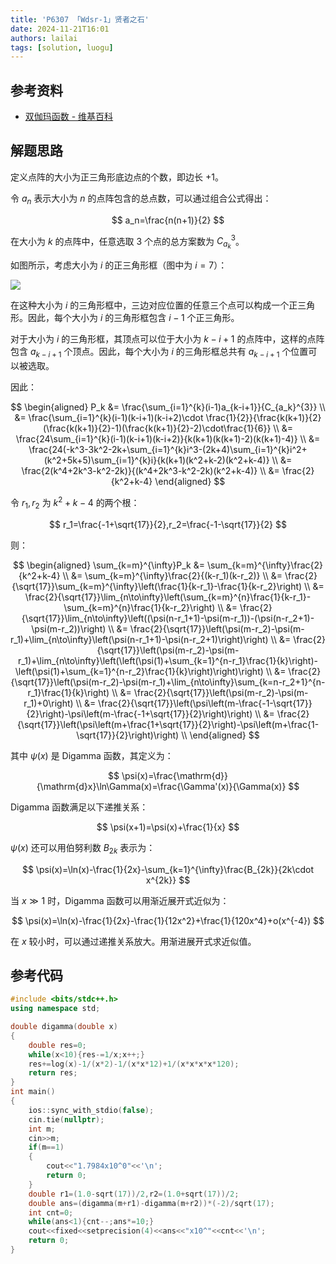 ```yaml
---
title: 'P6307 「Wdsr-1」贤者之石'
date: 2024-11-21T16:01
authors: lailai
tags: [solution, luogu]
---
```


<Solution pid="P6307" aid="3kleny6v" />

<!-- truncate -->

## 参考资料

- [双伽玛函数 - 维基百科](https://zh.wikipedia.org/zh-cn/双伽玛函数)

## 解题思路

定义点阵的大小为正三角形底边点的个数，即边长 $+1$。

令 $a_n$ 表示大小为 $n$ 的点阵包含的总点数，可以通过组合公式得出：

$$
a_n=\frac{n(n+1)}{2}
$$

在大小为 $k$ 的点阵中，任意选取 $3$ 个点的总方案数为 $C_{a_k}^3$。

如图所示，考虑大小为 $i$ 的正三角形框（图中为 $i=7$）：

![](https://cdn.luogu.com.cn/upload/image_hosting/bqqdb2l4.png)

在这种大小为 $i$ 的三角形框中，三边对应位置的任意三个点可以构成一个正三角形。因此，每个大小为 $i$ 的三角形框包含 $i-1$ 个正三角形。

对于大小为 $i$ 的三角形框，其顶点可以位于大小为 $k-i+1$ 的点阵中，这样的点阵包含 $a_{k-i+1}$ 个顶点。因此，每个大小为 $i$ 的三角形框总共有 $a_{k-i+1}$ 个位置可以被选取。

因此：

$$
\begin{aligned}
  P_k &= \frac{\sum_{i=1}^{k}(i-1)a_{k-i+1}}{C_{a_k}^{3}} \\
  &= \frac{\sum_{i=1}^{k}(i-1)(k-i+1)(k-i+2)\cdot \frac{1}{2}}{\frac{k(k+1)}{2}(\frac{k(k+1)}{2}-1)(\frac{k(k+1)}{2}-2)\cdot\frac{1}{6}} \\
  &= \frac{24\sum_{i=1}^{k}(i-1)(k-i+1)(k-i+2)}{k(k+1)(k(k+1)-2)(k(k+1)-4)} \\
  &= \frac{24(-k^3-3k^2-2k+\sum_{i=1}^{k}i^3-(2k+4)\sum_{i=1}^{k}i^2+(k^2+5k+5)\sum_{i=1}^{k}i}{k(k+1)(k^2+k-2)(k^2+k-4)} \\
  &= \frac{2(k^4+2k^3-k^2-2k)}{(k^4+2k^3-k^2-2k)(k^2+k-4)} \\
  &= \frac{2}{k^2+k-4}
\end{aligned}
$$

令 $r_1,r_2$ 为 $k^2+k-4$ 的两个根：

$$
r_1=\frac{-1+\sqrt{17}}{2},r_2=\frac{-1-\sqrt{17}}{2}
$$

则：

$$
\begin{aligned}
  \sum_{k=m}^{\infty}P_k &= \sum_{k=m}^{\infty}\frac{2}{k^2+k-4} \\
  &= \sum_{k=m}^{\infty}\frac{2}{(k-r_1)(k-r_2)} \\
  &= \frac{2}{\sqrt{17}}\sum_{k=m}^{\infty}\left(\frac{1}{k-r_1}-\frac{1}{k-r_2}\right) \\
  &= \frac{2}{\sqrt{17}}\lim_{n\to\infty}\left(\sum_{k=m}^{n}\frac{1}{k-r_1}-\sum_{k=m}^{n}\frac{1}{k-r_2}\right) \\
  &= \frac{2}{\sqrt{17}}\lim_{n\to\infty}\left((\psi(n-r_1+1)-\psi(m-r_1))-(\psi(n-r_2+1)-\psi(m-r_2))\right) \\
  &= \frac{2}{\sqrt{17}}\left(\psi(m-r_2)-\psi(m-r_1)+\lim_{n\to\infty}\left(\psi(n-r_1+1)-\psi(n-r_2+1)\right)\right) \\
  &= \frac{2}{\sqrt{17}}\left(\psi(m-r_2)-\psi(m-r_1)+\lim_{n\to\infty}\left(\left(\psi(1)+\sum_{k=1}^{n-r_1}\frac{1}{k}\right)-\left(\psi(1)+\sum_{k=1}^{n-r_2}\frac{1}{k}\right)\right)\right) \\
  &= \frac{2}{\sqrt{17}}\left(\psi(m-r_2)-\psi(m-r_1)+\lim_{n\to\infty}\sum_{k=n-r_2+1}^{n-r_1}\frac{1}{k}\right) \\
  &= \frac{2}{\sqrt{17}}\left(\psi(m-r_2)-\psi(m-r_1)+0\right) \\
  &= \frac{2}{\sqrt{17}}\left(\psi\left(m-\frac{-1-\sqrt{17}}{2}\right)-\psi\left(m-\frac{-1+\sqrt{17}}{2}\right)\right) \\
  &= \frac{2}{\sqrt{17}}\left(\psi\left(m+\frac{1+\sqrt{17}}{2}\right)-\psi\left(m+\frac{1-\sqrt{17}}{2}\right)\right) \\
\end{aligned}
$$

其中 $\psi(x)$ 是 Digamma 函数，其定义为：

$$
\psi(x)=\frac{\mathrm{d}}{\mathrm{d}x}\ln\Gamma(x)=\frac{\Gamma'(x)}{\Gamma(x)}
$$

Digamma 函数满足以下递推关系：

$$
\psi(x+1)=\psi(x)+\frac{1}{x}
$$

$\psi(x)$ 还可以用伯努利数 $B_{2k}$ 表示为：

$$
\psi(x)=\ln(x)-\frac{1}{2x}-\sum_{k=1}^{\infty}\frac{B_{2k}}{2k\cdot x^{2k}}
$$

当 $x \gg 1$ 时，Digamma 函数可以用渐近展开式近似为：

$$
\psi(x)=\ln(x)-\frac{1}{2x}-\frac{1}{12x^2}+\frac{1}{120x^4}+o(x^{-4})
$$

在 $x$ 较小时，可以通过递推关系放大。用渐进展开式求近似值。

## 参考代码

```cpp
#include <bits/stdc++.h>
using namespace std;

double digamma(double x)
{
	double res=0;
	while(x<10){res-=1/x;x++;}
	res+=log(x)-1/(x*2)-1/(x*x*12)+1/(x*x*x*x*120);
	return res;
}
int main()
{
	ios::sync_with_stdio(false);
	cin.tie(nullptr);
	int m;
	cin>>m;
	if(m==1)
	{
		cout<<"1.7984x10^0"<<'\n';
		return 0;
	}
	double r1=(1.0-sqrt(17))/2,r2=(1.0+sqrt(17))/2;
	double ans=(digamma(m+r1)-digamma(m+r2))*(-2)/sqrt(17);
	int cnt=0;
	while(ans<1){cnt--;ans*=10;}
	cout<<fixed<<setprecision(4)<<ans<<"x10^"<<cnt<<'\n';
	return 0;
}
```
